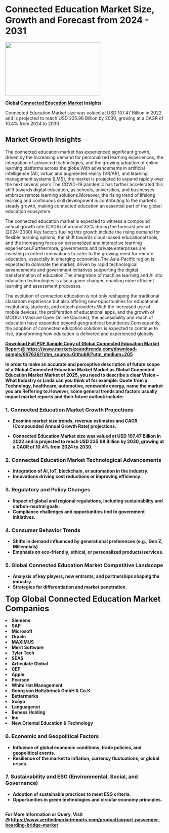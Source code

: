 <H1>Connected Education Market Size, Growth and Forecast from 2024 - 2031</H1><img class="aligncenter size-medium wp-image-584254" src="https://thirdeyenews.in/wp-content/uploads/2024/09/Global-Market-Research-300x168.jpeg" alt="" width="300" height="168" /><p><strong>Global&nbsp;<a href="https://www.marketsizeandtrends.com/download-sample/697626/?utm_source=Github8j?utm_medium=205">Connected Education Market</a> Insights</strong></p><p>Connected Education Market size was valued at USD 107.47 Billion in 2022 and is projected to reach USD 235.98 Billion by 2030, growing at a CAGR of 10.4% from 2024 to 2030.</p><p><h2>Market Growth Insights</h2> <p>The connected education market has experienced significant growth, driven by the increasing demand for personalized learning experiences, the integration of advanced technologies, and the growing adoption of online learning platforms across the globe.With advancements in artificial intelligence (AI), virtual and augmented reality (VR/AR), and learning management systems (LMS), the market is projected to expand rapidly over the next several years.The COVID-19 pandemic has further accelerated this shift towards digital education, as schools, universities, and businesses embrace remote learning solutions.Moreover, the rising trend of lifelong learning and continuous skill development is contributing to the market’s steady growth, making connected education an essential part of the global education ecosystem.</p> <p><strong><a href="#"></a></strong></p> <p>The connected education market is expected to witness a compound annual growth rate (CAGR) of around XX% during the forecast period (2024-2030).Key factors fueling this growth include the rising demand for flexible learning options, the shift towards cloud-based educational tools, and the increasing focus on personalized and interactive learning experiences.Furthermore, governments and private enterprises are investing in edtech innovations to cater to the growing need for remote education, especially in emerging economies.The Asia-Pacific region is expected to dominate the market, driven by rapid technological advancements and government initiatives supporting the digital transformation of education.The integration of machine learning and AI into education technologies is also a game changer, enabling more efficient learning and assessment processes.</p> <p>The evolution of connected education is not only reshaping the traditional classroom experience but also offering new opportunities for educational institutions, students, and edtech providers.With the increased use of mobile devices, the proliferation of educational apps, and the growth of MOOCs (Massive Open Online Courses), the accessibility and reach of education have expanded beyond geographical boundaries.Consequently, the adoption of connected education solutions is expected to continue to rise, transforming how education is delivered and experienced globally.</p> <p><strong><a href="#"></p><p><span class=""><strong>Download Full PDF Sample Copy of Global Connected Education Market Report</strong> @ <a href="https://www.marketsizeandtrends.com/download-sample/697626/?utm_source=Github8j?utm_medium=205" target="_blank">https://www.marketsizeandtrends.com/download-sample/697626/?utm_source=Github8j?utm_medium=205</a></span></p><p>In order to make an accurate and perceptive description of future scope of a Global&nbsp;Connected Education Market Market as Global&nbsp;Connected Education Market Market of 2025, you need to describe a clear Vision &ndash; What Industry or Linda can you think of for example: Quote from a Technology, healthcare, automotive, renewable energy, name the market you are Reffering to.However, some general trends and factors usually impact market reports and their future outlook include:</p><h3>1.&nbsp;<strong>Connected Education Market Growth Projections</strong></h3><ul><li>Examine market size trends, revenue estimates and CAGR (Compounded Annual Growth Rate) projections.</li><li><p>Connected Education Market size was valued at USD 107.47 Billion in 2022 and is projected to reach USD 235.98 Billion by 2030, growing at a CAGR of 10.4% from 2024 to 2030.</p></li></ul><h3>2.&nbsp;<strong>Connected Education Market Technological Advancements</strong></h3><ul><li>Integration of AI, IoT, blockchain, or automation in the industry.</li><li>Innovations driving cost reductions or improving efficiency.</li></ul><h3>3.&nbsp;<strong>Regulatory and Policy Changes</strong></h3><ul><li>Impact of global and regional regulations, including sustainability and carbon-neutral goals.</li><li>Compliance challenges and opportunities tied to government initiatives.</li></ul><h3>4.&nbsp;<strong>Consumer Behavior Trends</strong></h3><ul><li>Shifts in demand influenced by generational preferences (e.g., Gen Z, Millennials).</li><li>Emphasis on eco-friendly, ethical, or personalized products/services.</li></ul><h3>5.&nbsp;<strong>Global Connected Education Market Competitive Landscape</strong></h3><ul><li>Analysis of key players, new entrants, and partnerships shaping the industry.</li><li>Strategies for differentiation and market penetration.</li></ul><p data-pm-slice="1 1 []"><span style="color: inherit; font-family: inherit; font-size: 25px;">Top Global Connected Education Market Companies</span></p><div class="" data-test-id=""><p><li>Siemens</li><li> SAP</li><li> Microsoft</li><li> Oracle</li><li> MAXIMUS</li><li> Merit Software</li><li> Tyler Tech</li><li> SEAS</li><li> Articulate Global</li><li> CEP</li><li> Apple</li><li> Pearson</li><li> White Hat Management</li><li> Georg von Holtzbrinck GmbH & Co.K</li><li> Bettermarks</li><li> Scoyo</li><li> Languagenut</li><li> Beness Holding</li><li> Inc</li><li> New Oriental Education & Technology</li></p></div><h3>6.&nbsp;<strong>Economic and Geopolitical Factors</strong></h3><ul><li>Influence of global economic conditions, trade policies, and geopolitical events.</li><li>Resilience of the market to inflation, currency fluctuations, or global crises.</li></ul><h3>7.&nbsp;<strong>Sustainability and ESG (Environmental, Social, and Governance)</strong></h3><ul><li>Adoption of sustainable practices to meet ESG criteria.</li><li>Opportunities in green technologies and circular economy principles.</li></ul><h2><strong style="font-size: 14px;">For More Information or Query, Visit @&nbsp;</strong><a style="background-color: #ffffff; font-size: 14px;" href="https://www.marketsizeandtrends.com/report/connected-education-market/" target="_blank">https://www.verifiedmarketreports.com/product/airport-passenger-boarding-bridge-market</a></h2>